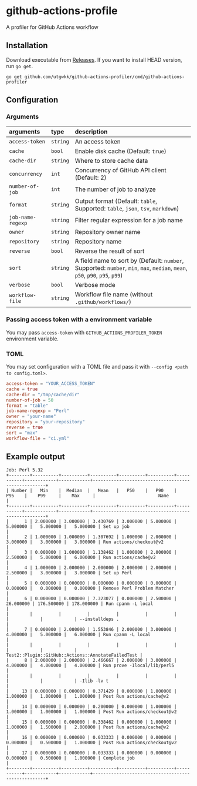 # github-actions-profile

A profiler for GitHub Actions workflow

## Installation

Download executable from [Releases](https://github.com/utgwkk/github-actions-profiler/releases). If you want to install HEAD version, run `go get`.

```
go get github.com/utgwkk/github-actions-profiler/cmd/github-actions-profiler
```

## Configuration

### Arguments

|arguments|type|description|
|:-|:-|:-|
|`access-token`|`string`|An access token|
|`cache`|`bool`|Enable disk cache (Default: `true`)|
|`cache-dir`|`string`|Where to store cache data|
|`concurrency`|`int`|Concurrency of GitHub API client (Default: 2)|
|`number-of-job`|`int`|The number of job to analyze|
|`format`|`string`|Output format (Default: `table`, Supported: `table`, `json`, `tsv`, `markdown`)|
|`job-name-regexp`|`string`|Filter regular expression for a job name|
|`owner`|`string`|Repository owner name|
|`repository`|`string`|Repository name|
|`reverse`|`bool`|Reverse the result of sort|
|`sort`|`string`|A field name to sort by (Default: `number`, Supported: `number`, `min`, `max`, `median`, `mean`, `p50`, `p90`, `p95`, `p99`)|
|`verbose`|`bool`|Verbose mode|
|`workflow-file`|`string`|Workflow file name (without `.github/workflows/`)|

### Passing access token with a environment variable

You may pass `access-token` with `GITHUB_ACTIONS_PROFILER_TOKEN` environment variable.

### TOML

You may set configuration with a TOML file and pass it with `--config <path to config.toml>`.

```toml
access-token = "YOUR_ACCESS_TOKEN"
cache = true
cache-dir = "/tmp/cache/dir"
number-of-job = 50
format = "table"
job-name-regexp = "Perl"
owner = "your-name"
repository = "your-repository"
reverse = true
sort = "max"
workflow-file = "ci.yml"
```

## Example output

```
Job: Perl 5.32
+--------+----------+----------+----------+----------+----------+-----------+------------+------------+----------------------------------------------------+
| Number |   Min    |  Median  |   Mean   |   P50    |   P90    |    P95    |    P99     |    Max     |                        Name                        |
+--------+----------+----------+----------+----------+----------+-----------+------------+------------+----------------------------------------------------+
|      1 | 2.000000 | 3.000000 | 3.430769 | 3.000000 | 5.000000 |  5.000000 |   5.000000 |   5.000000 | Set up job                                         |
|      2 | 1.000000 | 1.000000 | 1.307692 | 1.000000 | 2.000000 |  3.000000 |   3.000000 |   3.000000 | Run actions/checkout@v2                            |
|      3 | 0.000000 | 1.000000 | 1.138462 | 1.000000 | 2.000000 |  2.500000 |   5.000000 |   6.000000 | Run actions/cache@v2                               |
|      4 | 1.000000 | 2.000000 | 2.000000 | 2.000000 | 2.000000 |  2.500000 |   3.000000 |   3.000000 | Set up Perl                                        |
|      5 | 0.000000 | 0.000000 | 0.000000 | 0.000000 | 0.000000 |  0.000000 |   0.000000 |   0.000000 | Remove Perl Problem Matcher                        |
|      6 | 0.000000 | 0.000000 | 7.323077 | 0.000000 | 2.500000 | 26.000000 | 176.500000 | 178.000000 | Run cpanm -L local                                 |
|        |          |          |          |          |          |           |            |            | --installdeps .                                    |
|      7 | 0.000000 | 2.000000 | 1.553846 | 2.000000 | 3.000000 |  4.000000 |   5.000000 |   6.000000 | Run cpanm -L local                                 |
|        |          |          |          |          |          |           |            |            | Test2::Plugin::GitHub::Actions::AnnotateFailedTest |
|      8 | 2.000000 | 2.000000 | 2.466667 | 2.000000 | 3.000000 |  4.000000 |   4.000000 |   4.000000 | Run prove -Ilocal/lib/perl5                        |
|        |          |          |          |          |          |           |            |            | -Ilib -lv t                                        |
|     13 | 0.000000 | 0.000000 | 0.371429 | 0.000000 | 1.000000 |  1.000000 |   1.000000 |   1.000000 | Post Run actions/cache@v2                          |
|     14 | 0.000000 | 0.000000 | 0.200000 | 0.000000 | 1.000000 |  1.000000 |   1.000000 |   1.000000 | Post Run actions/checkout@v2                       |
|     15 | 0.000000 | 0.000000 | 0.338462 | 0.000000 | 1.000000 |  1.000000 |   1.500000 |   2.000000 | Post Run actions/cache@v2                          |
|     16 | 0.000000 | 0.000000 | 0.033333 | 0.000000 | 0.000000 |  0.000000 |   0.500000 |   1.000000 | Post Run actions/checkout@v2                       |
|     17 | 0.000000 | 0.000000 | 0.033333 | 0.000000 | 0.000000 |  0.000000 |   0.500000 |   1.000000 | Complete job                                       |
+--------+----------+----------+----------+----------+----------+-----------+------------+------------+----------------------------------------------------+
```
